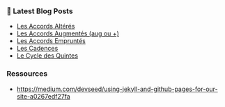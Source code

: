 
### 📕 Latest Blog Posts

<!-- BLOG-POST-LIST:START -->
- [Les Accords Altérés](https://atouchard.github.io/atouchard/theorie/altered-chords/)
- [Les Accords Augmentés (aug ou +)](https://atouchard.github.io/atouchard/theorie/augmented-chords/)
- [Les Accords Empruntés](https://atouchard.github.io/atouchard/theorie/borrowed-chords/)
- [Les Cadences](https://atouchard.github.io/atouchard/theorie/cadences/)
- [Le Cycle des Quintes](https://atouchard.github.io/atouchard/theorie/cycle-of-fifth/)
<!-- BLOG-POST-LIST:END -->

### Ressources

- https://medium.com/devseed/using-jekyll-and-github-pages-for-our-site-a0267edf27fa
